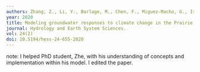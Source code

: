 ```yaml
---
authors: Zhang, Z., Li, Y., Barlage, M., Chen, F., Miguez-Macho, G., Ireson, A., & Li, Z.
year: 2020
title: Modeling groundwater responses to climate change in the Prairie Pothole Region.
journal: Hydrology and Earth System Sciences.
vol: 24(2) 
doi: 10.5194/hess-24-655-2020
---
```

note: I helped PhD student, Zhe, with his understanding of concepts and implementation within his model. I edited the paper.


